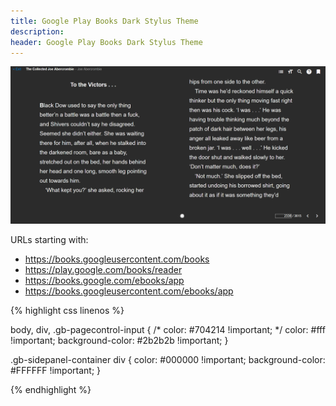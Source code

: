 ```yaml
---
title: Google Play Books Dark Stylus Theme
description:
header: Google Play Books Dark Stylus Theme
---
```


![image](/img/books.png "Google Play Books Dark Stylus Theme")

URLs starting with:

* https://books.googleusercontent.com/books
* https://play.google.com/books/reader
* https://books.google.com/ebooks/app
* https://books.googleusercontent.com/ebooks/app

{% highlight css linenos %}

body,
div,
.gb-pagecontrol-input {
    /* color: #704214 !important; */
    color: #fff
    !important;
    background-color: #2b2b2b
    !important;
}

.gb-sidepanel-container div {
    color: #000000 !important;
    background-color: #FFFFFF !important;
}

{% endhighlight %}

